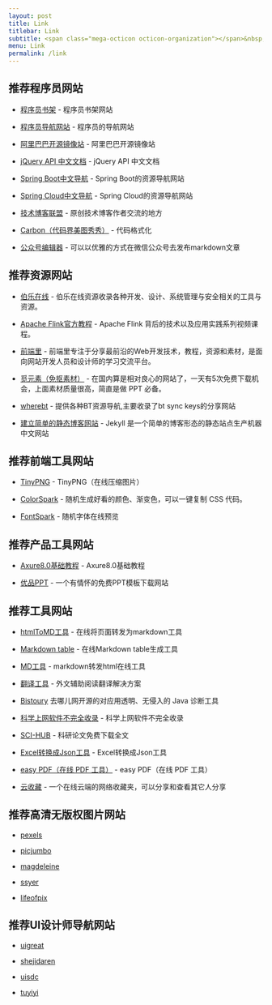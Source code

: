 ```yaml
---
layout: post
title: Link
titlebar: Link
subtitle: <span class="mega-octicon octicon-organization"></span>&nbsp;&nbsp; Resource link
menu: Link
permalink: /link
---
```




## 推荐程序员网站

- [程序员书架](https://anoyi.com/book/) - 程序员书架网站

- [程序员导航网站](http://tooool.org/) - 程序员的导航网站 

- [阿里巴巴开源镜像站](https://opsx.alibaba.com/mirror/) - 阿里巴巴开源镜像站

- [jQuery API 中文文档](https://www.html.cn/jqapi-1.9/) - jQuery API 中文文档

- [Spring Boot中文导航](http://springboot.fun/) - Spring Boot的资源导航网站    

- [Spring Cloud中文导航](http://springcloud.fun/) - Spring Cloud的资源导航网站    



- [技术博客联盟](http://techblog.pub/) - 原创技术博客作者交流的地方

- [Carbon（代码界美图秀秀）](https://carbon.now.sh/) - 代码格式化

- [公众号编辑器](http://md.ityouknow.com/) - 可以以优雅的方式在微信公众号去发布markdown文章



## 推荐资源网站

- [伯乐在线](http://hao.jobbole.com/) - 伯乐在线资源收录各种开发、设计、系统管理与安全相关的工具与资源。

- [Apache Flink官方教程](https://zh.ververica.com/developers/flink-training-course1/) - Apache Flink 背后的技术以及应用实践系列视频课程。

- [前端里](http://www.yyyweb.com/) - 前端里专注于分享最前沿的Web开发技术，教程，资源和素材，是面向网站开发人员和设计师的学习交流平台。

- [觅元素（免抠素材）](http://www.51yuansu.com/) - 在国内算是相对良心的网站了，一天有5次免费下载机会，上面素材质量很高，简直是做 PPT 必备。

- [wherebt](http://wherebt.com/) - 提供各种BT资源导航,主要收录了bt sync keys的分享网站

- [建立简单的静态博客网站](https://jekyllcn.com/docs/home/) - Jekyll 是一个简单的博客形态的静态站点生产机器 中文网站


## 推荐前端工具网站

- [TinyPNG](https://tinypng.com/) - TinyPNG（在线压缩图片）

- [ColorSpark](https://colorspark.app/) - 随机生成好看的颜色、渐变色，可以一键复制 CSS 代码。

- [FontSpark](https://fontspark.app/) - 随机字体在线预览

## 推荐产品工具网站

- [Axure8.0基础教程](https://www.axure.com.cn/3608/) - Axure8.0基础教程

- [优品PPT](http://www.ypppt.com/) - 一个有情怀的免费PPT模板下载网站

## 推荐工具网站

- [htmlToMD工具](http://relatos.top/2md/) - 在线将页面转发为markdown工具  

- [Markdown table](https://tableconvert.com/) - 在线Markdown table生成工具  

- [MD工具](http://relatos.top/md/) - markdown转发html在线工具  

- [翻译工具](https://github.com/elliottzheng/CopyTranslator/blob/master/README_zh.md/) - 外文辅助阅读翻译解决方案 

- [Bistoury](https://github.com/qunarcorp/bistoury/) 去哪儿网开源的对应用透明、无侵入的 Java 诊断工具

- [科学上网软件不完全收录](https://gitee.com/www.iamooc.com/fq/) - 科学上网软件不完全收录

- [SCI-HUB](http://sci-hub.tw/) - 科研论文免费下载全文

- [Excel转换成Json工具](https://blog.csdn.net/u013905264/article/details/80425136/) - Excel转换成Json工具

- [easy PDF（在线 PDF 工具）](https://easypdf.com/cn/) - easy PDF（在线 PDF 工具）

- [云收藏](http://www.favorites.ren/) - 一个在线云端的网络收藏夹，可以分享和查看其它人分享




## 推荐高清无版权图片网站

- [pexels]( https://www.pexels.com/)

- [picjumbo]( https://picjumbo.com/)	

- [magdeleine]( https://magdeleine.co/)

- [ssyer]( https://www.ssyer.com/home/)

- [lifeofpix]( https://www.lifeofpix.com/)

## 推荐UI设计师导航网站

- [uigreat]( http://so.uigreat.com/)

- [shejidaren]( http://hao.shejidaren.com/)

- [uisdc]( http://hao.uisdc.com/)

- [tuyiyi]( http://www.tuyiyi.com/hao/)


